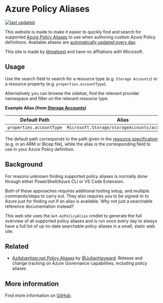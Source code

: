 # Azure Policy Aliases

[![last updated](https://img.shields.io/github/last-commit/matsest/az-policy-alias/gh-pages?color=blue&label=last%20updated&logo=powershell&logoColor=white)](https://github.com/matsest/az-policy-alias/commits/gh-pages)

This website is made to make it easier to quickly find and search for supported [Azure Policy Aliases](https://docs.microsoft.com/en-us/azure/governance/policy/concepts/definition-structure#aliases) to use when authoring custom Azure Policy definitions. Available aliases are [automatically updated every day](#more-information).

This site is made by [@matsest](https://github.com/matsest) and have no affliations with Microsoft.

## Usage

Use the search field to search for a resource type (e.g. `Storage Accounts`) or a resource property (e.g. `properties.accountType`).

Alternatively you can browse the sidebar, find the relevant provider namespace and filter on the relevant resource type.

**Example Alias (from [Storage Accounts](Microsoft.Storage/storageAccounts))**

| Default Path             | Alias                                           |
| ------------------------ | ----------------------------------------------- |
| `properties.accountType` | `Microsoft.Storage/storageAccounts/accountType` |

The default path corresponds to the path given in the [resource specification](https://docs.microsoft.com/en-us/azure/templates/microsoft.storage/storageaccounts?tabs=bicep) (e.g. in an ARM or Bicep file), while the alias is the corresponding field to use in your Azure Policy definition.

## Background

For reasons unknown finding supported policy aliases is normally done through either PowerShell/Azure CLI or VS Code Extension.

Both of these approaches requires additional tooling setup, and multiple commands/steps to carry out. They also requires you to be signed-in to Azure just for finding out if an alias is available. Why not just a searchable reference documentation instead?

This web site uses the `Get-AzPolicyAlias` cmdlet to generate the full overview of all supported policy aliases and is run once every day to always have a full list of up-to-date searchable policy aliases in a small, static web site.

## Related

- [AzAdvertizer.net Policy Aliases](https://www.azadvertizer.net/azpolicyaliasesadvertizer_singlelines.html) by [@JulianHayward](https://github.com/JulianHayward): Release and change tracking on Azure Governance capabilities, including policy aliases

## More information

Find more information on [GitHub](https://github.com/matsest/az-policy-alias).
